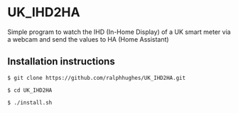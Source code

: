 # UK_IHD2HA
Simple program to watch the IHD (In-Home Display) of a UK smart meter via a webcam and send the values to HA (Home Assistant)

## Installation instructions
```
$ git clone https://github.com/ralphhughes/UK_IHD2HA.git

$ cd UK_IHD2HA

$ ./install.sh
```
